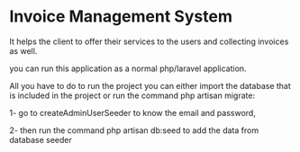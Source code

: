 # Invoice Management System 

It helps the client to offer their services to the users and collecting invoices as well.

you can run this application as a normal php/laravel application.

All you have to do to run the project you can either import the database that is included in the project or run 
the command php artisan migrate:

1- go to createAdminUserSeeder to know the email and password,

2- then run the command php artisan db:seed to add the data from database seeder


